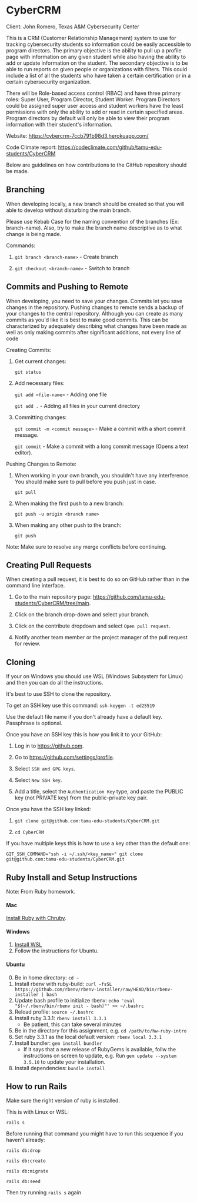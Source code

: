 # CyberCRM

Client: John Romero, Texas A&M Cybersecurity Center

This is a CRM (Customer Relationship Management) system to use for tracking cybersecurity students so information could be easily accessible to program directors. The primary objective is the ability to pull up a profile page with information on any given student while also having the ability to add or update information on the student. The secondary objective is to be able to run reports on given people or organizations with filters. This could include a list of all the students who have taken a certain certification or in a certain cybersecurity organization. 

There will be Role-based access control (RBAC) and have three primary roles: Super User, Program Director, Student Worker. Program Directors could be assigned super user access and student workers have the least permissions with only the ability to add or read in certain specified areas. Program directors by default will only be able to view their program information with their student's information. 

Website: https://cybercrm-7ccb791b98d3.herokuapp.com/

Code Climate report: https://codeclimate.com/github/tamu-edu-students/CyberCRM

Below are guidelines on how contributions to the GitHub repository should be made.

## Branching

When developing locally, a new branch should be created so that you will able to develop without disturbing the main branch. 

Please use Kebab Case for the naming convention of the branches (Ex: branch-name). Also, try to make the branch name descriptive as to what change is being made. 

Commands:

1. `git branch <branch-name>` - Create branch

2. `git checkout <branch-name>` - Switch to branch

## Commits and Pushing to Remote

When developing, you need to save your changes. Commits let you save changes in the repository. Pushing changes to remote sends a backup of your changes to the central repository. Although you can create as many commits as you'd like it is best to make good commits. This can be characterized by adequately describing what changes have been made as well as only making commits after significant additions, not every line of code

Creating Commits:

1. Get current changes:

    `git status`

2. Add necessary files:

   `git add <file-name>` - Adding one file

   `git add .` - Adding all files in your current directory

4. Committing changes:

    `git commit -m <commit message>` - Make a commit with a short commit message.

    `git commit` - Make a commit with a long commit message (Opens a text editor).

Pushing Changes to Remote:

1. When working in your own branch, you shouldn't have any interference. You should make sure to pull before you push just in case.

    `git pull`

2. When making the first push to a new branch:

    `git push -u origin <branch name>`

3. When making any other push to the branch:

    `git push`

Note: Make sure to resolve any merge conflicts before continuing.

## Creating Pull Requests

When creating a pull request, it is best to do so on GitHub rather than in the command line interface.

1. Go to the main repository page: https://github.com/tamu-edu-students/CyberCRM/tree/main.

2. Click on the branch drop-down and select your branch.

3. Click on the contribute dropdown and select `Open pull request`.

4. Notify another team member or the project manager of the pull request for review.

## Cloning

If your on Windows you should use WSL (Windows Subsystem for Linux) and then you can do all the instructions.

It's best to use SSH to clone the repository.

To get an SSH key use this command: `ssh-keygen -t ed25519`

Use the default file name if you don't already have a default key. Passphrase is optional.

Once you have an SSH key this is how you link it to your GitHub:

1. Log in to https://github.com.

2. Go to https://github.com/settings/profile.

3. Select `SSH and GPG keys`.

4. Select `New SSH key`.

5. Add a title, select the `Authentication Key` type, and paste the PUBLIC key (not PRIVATE key) from the public-private key pair.

Once you have the SSH key linked:

1. `git clone git@github.com:tamu-edu-students/CyberCRM.git`

2. `cd CyberCRM`

If you have multiple keys this is how to use a key other than the default one:

`GIT_SSH_COMMAND="ssh -i ~/.ssh/<key_name>" git clone git@github.com:tamu-edu-students/CyberCRM.git`

## Ruby Install and Setup Instructions

Note: From Ruby homework.

#### Mac
[Install Ruby with Chruby](ruby_version_control_on_mac.md).

#### Windows
1. [Install WSL](https://learn.microsoft.com/en-us/windows/wsl/install)
2. Follow the instructions for Ubuntu.

#### Ubuntu

0. Be in home directory: `cd ~`
1. Install rbenv with ruby-build: `curl -fsSL https://github.com/rbenv/rbenv-installer/raw/HEAD/bin/rbenv-installer | bash`
3. Update bash profile to initialize rbenv: `echo 'eval "$(~/.rbenv/bin/rbenv init - bash)"' >> ~/.bashrc`
4. Reload profile: `source ~/.bashrc`
5. Install ruby 3.3.1: `rbenv install 3.3.1`
   * Be patient, this can take several minutes
6. Be in the directory for this assignment, e.g. `cd /path/to/hw-ruby-intro` 
7. Set ruby 3.3.1 as the local default version: `rbenv local 3.3.1`
8. Install bundler: `gem install bundler`
   * If it says that a new release of RubyGems is available, follw the instructions on screen to update, e.g. Run `gem update --system 3.5.10` to update your installation.
9. Install dependencies: `bundle install`

## How to run Rails

Make sure the right version of ruby is installed.

This is with Linux or WSL:

`rails s`

Before running that command you might have to run this sequence if you haven't already:

`rails db:drop`

`rails db:create`

`rails db:migrate`

`rails db:seed`

Then try running `rails s` again
